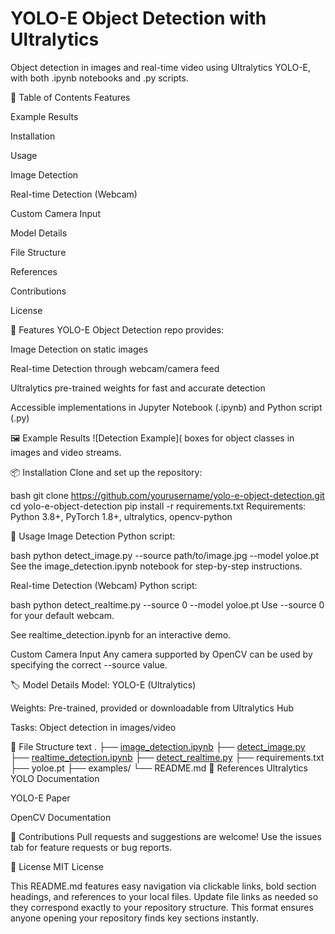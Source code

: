 # YOLO-E Object Detection with Ultralytics
Object detection in images and real-time video using Ultralytics YOLO-E, with both .ipynb notebooks and .py scripts.

📖 Table of Contents
Features

Example Results

Installation

Usage

Image Detection

Real-time Detection (Webcam)

Custom Camera Input

Model Details

File Structure

References

Contributions

License

<a name="features"></a> 🚀 Features
YOLO-E Object Detection repo provides:

Image Detection on static images

Real-time Detection through webcam/camera feed

Ultralytics pre-trained weights for fast and accurate detection

Accessible implementations in Jupyter Notebook (.ipynb) and Python script (.py)

<a name="example-results"></a> 🖼️ Example Results
![Detection Example]( boxes for object classes in images and video streams.

<a name="installation"></a> 📦 Installation
Clone and set up the repository:

bash
git clone https://github.com/yourusername/yolo-e-object-detection.git
cd yolo-e-object-detection
pip install -r requirements.txt
Requirements: Python 3.8+, PyTorch 1.8+, ultralytics, opencv-python

<a name="usage"></a> 📝 Usage
<a name="image-detection"></a> Image Detection
Python script:

bash
python detect_image.py --source path/to/image.jpg --model yoloe.pt
See the image_detection.ipynb notebook for step-by-step instructions.

<a name="real-time-detection-webcam"></a> Real-time Detection (Webcam)
Python script:

bash
python detect_realtime.py --source 0 --model yoloe.pt
Use --source 0 for your default webcam.

See realtime_detection.ipynb for an interactive demo.

<a name="custom-camera-input"></a> Custom Camera Input
Any camera supported by OpenCV can be used by specifying the correct --source value.

<a name="model-details"></a> 🏷️ Model Details
Model: YOLO-E (Ultralytics)

Weights: Pre-trained, provided or downloadable from Ultralytics Hub

Tasks: Object detection in images/video

<a name="file-structure"></a> 📂 File Structure
text
.
├── [image_detection.ipynb](./image_detection.ipynb)
├── [detect_image.py](./detect_image.py)
├── [realtime_detection.ipynb](./realtime_detection.ipynb)
├── [detect_realtime.py](./detect_realtime.py)
├── requirements.txt
├── yoloe.pt
├── examples/
└── README.md
<a name="references"></a> 🔗 References
Ultralytics YOLO Documentation

YOLO-E Paper

OpenCV Documentation

<a name="contributions"></a> 🤝 Contributions
Pull requests and suggestions are welcome! Use the issues tab for feature requests or bug reports.

<a name="license"></a> 📄 License
MIT License

This README.md features easy navigation via clickable links, bold section headings, and references to your local files. Update file links as needed so they correspond exactly to your repository structure. This format ensures anyone opening your repository finds key sections instantly.
